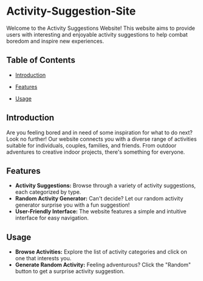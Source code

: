 # Activity-Suggestion-Site
Welcome to the Activity Suggestions Website! This website aims to provide users with interesting and enjoyable activity suggestions to help combat boredom and inspire new experiences.

## Table of Contents
- [Introduction](#introduction)
* [Features](#features)
+ [Usage](#usage)

## Introduction
Are you feeling bored and in need of some inspiration for what to do next? Look no further! Our website connects you with a diverse range of activities suitable for individuals, couples, families, and friends. From outdoor adventures to creative indoor projects, there's something for everyone.

## Features
- **Activity Suggestions:** Browse through a variety of activity suggestions, each categorized by type.
- **Random Activity Generator:** Can't decide? Let our random activity generator surprise you with a fun suggestion!
- **User-Friendly Interface:** The website features a simple and intuitive interface for easy navigation.

## Usage
- **Browse Activities:** Explore the list of activity categories and click on one that interests you.
- **Generate Random Activity:**  Feeling adventurous? Click the "Random" button to get a surprise activity suggestion.
